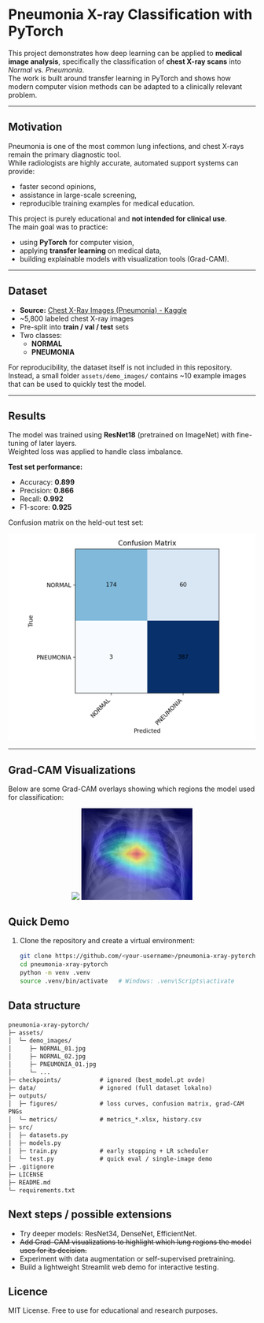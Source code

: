 # Pneumonia X-ray Classification with PyTorch

This project demonstrates how deep learning can be applied to **medical image analysis**, specifically the classification of **chest X-ray scans** into *Normal* vs. *Pneumonia*.  
The work is built around transfer learning in PyTorch and shows how modern computer vision methods can be adapted to a clinically relevant problem.

---

## Motivation
Pneumonia is one of the most common lung infections, and chest X-rays remain the primary diagnostic tool.  
While radiologists are highly accurate, automated support systems can provide:
- faster second opinions,
- assistance in large-scale screening,
- reproducible training examples for medical education.

This project is purely educational and **not intended for clinical use**.  
The main goal was to practice:
- using **PyTorch** for computer vision,
- applying **transfer learning** on medical data,
- building explainable models with visualization tools (Grad-CAM).

---

## Dataset

- **Source:** [Chest X-Ray Images (Pneumonia) - Kaggle](https://www.kaggle.com/datasets/paultimothymooney/chest-xray-pneumonia)  
- ~5,800 labeled chest X-ray images  
- Pre-split into **train / val / test** sets  
- Two classes:  
  - **NORMAL**  
  - **PNEUMONIA**

For reproducibility, the dataset itself is not included in this repository.  
Instead, a small folder `assets/demo_images/` contains ~10 example images that can be used to quickly test the model.

---

## Results

The model was trained using **ResNet18** (pretrained on ImageNet) with fine-tuning of later layers.  
Weighted loss was applied to handle class imbalance.

**Test set performance:**
- Accuracy: **0.899**  
- Precision: **0.866**  
- Recall: **0.992**  
- F1-score: **0.925**

Confusion matrix on the held-out test set:

![Confusion Matrix](outputs/figures/confusion_matrix_20250901-183716.png)

---
## Grad-CAM Visualizations

Below are some Grad-CAM overlays showing which regions the model used for classification:
<p align="center">
  <img src="outputs/figures/gradcam_NORMAL_03_20250902-101256.png" width="45%">
  <img src="outputs/figures/gradcam_PNEUMONIA_02_20250902-101251.png" width="45%">
</p>

## Quick Demo

1. Clone the repository and create a virtual environment:
   ```bash
   git clone https://github.com/<your-username>/pneumonia-xray-pytorch.git
   cd pneumonia-xray-pytorch
   python -m venv .venv
   source .venv/bin/activate   # Windows: .venv\Scripts\activate
   
## Data structure
```
pneumonia-xray-pytorch/
├─ assets/
│  └─ demo_images/
│     ├─ NORMAL_01.jpg
│     ├─ NORMAL_02.jpg
│     ├─ PNEUMONIA_01.jpg
│     └─ ...
├─ checkpoints/           # ignored (best_model.pt ovde)
├─ data/                  # ignored (full dataset lokalno)
├─ outputs/
│  ├─ figures/            # loss curves, confusion matrix, grad-CAM PNGs
│  └─ metrics/            # metrics_*.xlsx, history.csv
├─ src/
│  ├─ datasets.py
│  ├─ models.py
│  ├─ train.py            # early stopping + LR scheduler
│  └─ test.py             # quick eval / single-image demo
├─ .gitignore
├─ LICENSE
├─ README.md
└─ requirements.txt
```

## Next steps / possible extensions
- Try deeper models: ResNet34, DenseNet, EfficientNet.
- ~~Add Grad-CAM visualizations to highlight which lung regions the model uses for its decision.~~
- Experiment with data augmentation or self-supervised pretraining.
- Build a lightweight Streamlit web demo for interactive testing.

## Licence
MIT License. Free to use for educational and research purposes.
